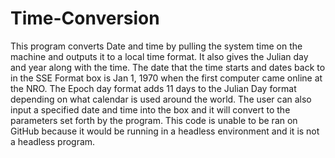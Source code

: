 # Time-Conversion
This program converts Date and time by pulling the system time on the machine and outputs it to a local time format. It also gives the Julian day and year along with the time. The date that the time starts and dates back to in the SSE Format box is Jan 1, 1970 when the first computer came online at the NRO. The Epoch day format adds 11 days to the Julian Day format depending on what calendar is used around the world. The user can also input a specified date and time into the box and it will convert to the parameters set forth by the program. This code is unable to be ran on GitHub because it would be running in a headless environment and it is not a headless program.